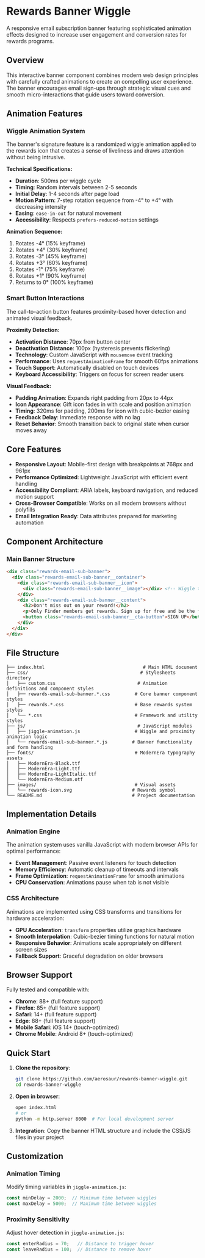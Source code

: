 # Rewards Banner Wiggle

A responsive email subscription banner featuring sophisticated animation effects designed to increase user engagement and conversion rates for rewards programs.

## Overview

This interactive banner component combines modern web design principles with carefully crafted animations to create an compelling user experience. The banner encourages email sign-ups through strategic visual cues and smooth micro-interactions that guide users toward conversion.

## Animation Features

### Wiggle Animation System
The banner's signature feature is a randomized wiggle animation applied to the rewards icon that creates a sense of liveliness and draws attention without being intrusive.

**Technical Specifications:**
- **Duration**: 500ms per wiggle cycle
- **Timing**: Random intervals between 2-5 seconds
- **Initial Delay**: 1-4 seconds after page load
- **Motion Pattern**: 7-step rotation sequence from -4° to +4° with decreasing intensity
- **Easing**: `ease-in-out` for natural movement
- **Accessibility**: Respects `prefers-reduced-motion` settings

**Animation Sequence:**
1. Rotates -4° (15% keyframe)
2. Rotates +4° (30% keyframe) 
3. Rotates -3° (45% keyframe)
4. Rotates +3° (60% keyframe)
5. Rotates -1° (75% keyframe)
6. Rotates +1° (90% keyframe)
7. Returns to 0° (100% keyframe)

### Smart Button Interactions
The call-to-action button features proximity-based hover detection and animated visual feedback.

**Proximity Detection:**
- **Activation Distance**: 70px from button center
- **Deactivation Distance**: 100px (hysteresis prevents flickering)
- **Technology**: Custom JavaScript with `mousemove` event tracking
- **Performance**: Uses `requestAnimationFrame` for smooth 60fps animations
- **Touch Support**: Automatically disabled on touch devices
- **Keyboard Accessibility**: Triggers on focus for screen reader users

**Visual Feedback:**
- **Padding Animation**: Expands right padding from 20px to 44px
- **Icon Appearance**: Gift icon fades in with scale and position animation
- **Timing**: 320ms for padding, 200ms for icon with cubic-bezier easing
- **Feedback Delay**: Immediate response with no lag
- **Reset Behavior**: Smooth transition back to original state when cursor moves away

## Core Features

- **Responsive Layout**: Mobile-first design with breakpoints at 768px and 961px
- **Performance Optimized**: Lightweight JavaScript with efficient event handling
- **Accessibility Compliant**: ARIA labels, keyboard navigation, and reduced motion support
- **Cross-Browser Compatible**: Works on all modern browsers without polyfills
- **Email Integration Ready**: Data attributes prepared for marketing automation

## Component Architecture

### Main Banner Structure
```html
<div class="rewards-email-sub-banner">
  <div class="rewards-email-sub-banner__container">
    <div class="rewards-email-sub-banner__icon">
      <div class="rewards-email-sub-banner__image"></div> <!-- Wiggle target -->
    </div>
    <div class="rewards-email-sub-banner__content">
      <h2>Don't miss out on your reward!</h2>
      <p>Only Finder members get rewards. Sign up for free and be the first to hear about new offers.</p>
      <button class="rewards-email-sub-banner__cta-button">SIGN UP</button> <!-- Proximity target -->
    </div>
  </div>
</div>
```

## File Structure

```
├── index.html                                    # Main HTML document
├── css/                                         # Stylesheets directory
│   ├── custom.css                              # Animation definitions and component styles
│   ├── rewards-email-sub-banner.*.css         # Core banner component styles
│   ├── rewards.*.css                          # Base rewards system styles
│   └── *.css                                  # Framework and utility styles
├── js/                                         # JavaScript modules
│   ├── jiggle-animation.js                    # Wiggle and proximity animation logic
│   └── rewards-email-sub-banner.*.js         # Banner functionality and form handling
├── fonts/                                     # ModernEra typography assets
│   ├── ModernEra-Black.ttf
│   ├── ModernEra-Light.ttf
│   ├── ModernEra-LightItalic.ttf
│   └── ModernEra-Medium.otf
├── images/                                    # Visual assets
│   └── rewards-icon.svg                      # Rewards symbol
└── README.md                                 # Project documentation
```

## Implementation Details

### Animation Engine
The animation system uses vanilla JavaScript with modern browser APIs for optimal performance:

- **Event Management**: Passive event listeners for touch detection
- **Memory Efficiency**: Automatic cleanup of timeouts and intervals
- **Frame Optimization**: `requestAnimationFrame` for smooth animations
- **CPU Conservation**: Animations pause when tab is not visible

### CSS Architecture
Animations are implemented using CSS transforms and transitions for hardware acceleration:

- **GPU Acceleration**: `transform` properties utilize graphics hardware
- **Smooth Interpolation**: Cubic-bezier timing functions for natural motion
- **Responsive Behavior**: Animations scale appropriately on different screen sizes
- **Fallback Support**: Graceful degradation on older browsers

## Browser Support

Fully tested and compatible with:
- **Chrome**: 88+ (full feature support)
- **Firefox**: 85+ (full feature support)  
- **Safari**: 14+ (full feature support)
- **Edge**: 88+ (full feature support)
- **Mobile Safari**: iOS 14+ (touch-optimized)
- **Chrome Mobile**: Android 8+ (touch-optimized)

## Quick Start

1. **Clone the repository**:
   ```bash
   git clone https://github.com/aerosaur/rewards-banner-wiggle.git
   cd rewards-banner-wiggle
   ```

2. **Open in browser**:
   ```bash
   open index.html
   # or
   python -m http.server 8000  # For local development server
   ```

3. **Integration**: Copy the banner HTML structure and include the CSS/JS files in your project

## Customization

### Animation Timing
Modify timing variables in `jiggle-animation.js`:
```javascript
const minDelay = 2000;  // Minimum time between wiggles
const maxDelay = 5000;  // Maximum time between wiggles
```

### Proximity Sensitivity
Adjust hover detection in `jiggle-animation.js`:
```javascript
const enterRadius = 70;   // Distance to trigger hover
const leaveRadius = 100;  // Distance to remove hover
```